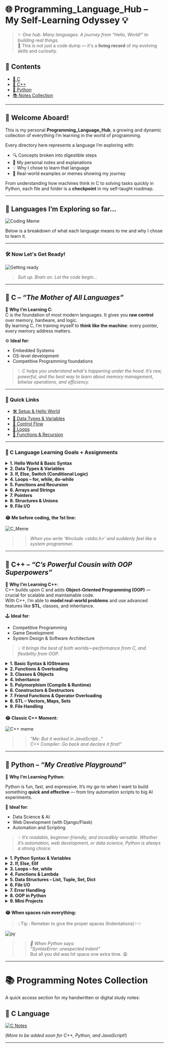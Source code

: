 # 🌐 Programming_Language_Hub – My Self-Learning Odyssey 💡

> ✨ *One hub. Many languages. A journey from “Hello, World!” to building real things.*  
> 📖 This is not just a code dump — it's a **living record** of my evolving skills and curiosity.


## 📂 Contents

- [🔵 C](#🔵-c)
- [🔷 C++](#🔷-c++)
- [🐍 Python](#🐍-python)
- [📚 Notes Collection](#📚-programming-notes-collection)

---

## 🚀 Welcome Aboard!

This is my personal **Programming_Language_Hub**, a growing and dynamic collection of everything I’m learning in the world of programming.

Every directory here represents a language I’m exploring with:
- 🔍 Concepts broken into digestible steps
- 📝 My personal notes and explanations
- 💡 Why I chose to learn that language
- 🤯 Real-world examples or memes showing my journey

From understanding how machines think in C to solving tasks quickly in Python, each file and folder is a **checkpoint** in my self-taught roadmap.

---

## 🧰 Languages I’m Exploring so far...

![Coding Meme](https://github.com/user-attachments/assets/2b26443f-699e-415d-8e0d-2eeb9766ac17)

Below is a breakdown of what each language means to me and why I chose to learn it.

---

### 🛠️ Now Let's Get Ready!

![Getting ready](https://github.com/user-attachments/assets/8906c470-4aeb-4d60-b9ee-76185395db1a)

> *Suit up. Brain on. Let the code begin...*

---

## 🔵 C – *“The Mother of All Languages”*

🧠 **Why I’m Learning C**:  
C is the foundation of most modern languages. It gives you **raw control** over memory, hardware, and logic.  
By learning C, I’m training myself to **think like the machine**: every pointer, every memory address matters.

⚙️ **Ideal for**:
- Embedded Systems
- OS-level development
- Competitive Programming foundations

> 💡 *C helps you understand what's happening under the hood. It’s raw, powerful, and the best way to learn about memory management, bitwise operations, and efficiency.*

---

### 🔗 Quick Links

- [🛠️ Setup & Hello World](./C%20Language/C_Setup.md)
- [🔢 Data Types & Variables](./C%20Language/Chapter-1.md)
- [🔀 Control Flow](./C%20Language/Control_Statements.md)
- [🔂 Loops](./C%20Language/Loops.md)
- [🔧 Functions & Recursion](./C%20Language/Functions_Recursion.md)

---

### 📘 C Language Learning Goals + Assignments

<details>
<summary><strong>1. Hello World & Basic Syntax</strong></summary>

- 🧪 **Practice:**
  - [ ] Write a "Hello, World!" program.
  - [ ] Print your name, age, and college using `printf()`.
    ![Once more](https://github.com/user-attachments/assets/02d1f6fd-b71e-43ae-aee3-9c3cfef6322c)


- 📚 **Assignment:**
  - [ ] Create a greeting generator that asks for the user’s name and displays a welcome message.
  - [ ] Print ASCII values of all characters from A–Z.

</details>

<details>
<summary><strong>2. Data Types & Variables</strong></summary>

- 🧪 **Practice:**
  - [ ] Declare and print variables of all primitive data types.

    ![Once more](https://github.com/user-attachments/assets/fc5cdeb8-8f10-4ad0-87f8-8204e1088f5c)

- 📚 **Assignment:**
  - [ ] Write a program that swaps two numbers using a third variable.
  - [ ] Create a simple interest calculator.

</details>

<details>
<summary><strong>3. If, Else, Switch (Conditional Logic)</strong></summary>

- 🧪 **Practice:**
  - [ ] Find the largest of three numbers.
  - [ ] Check if a number is even or odd.
    
    ![Once more](https://github.com/user-attachments/assets/6565334d-47b3-4ad3-a139-852b5c9b29de)

- 📚 **Assignment:**
  - [ ] Make a grading system (input marks → output grade).
  - [ ] Build a calculator using `switch-case`.

</details>

<details>
<summary><strong>4. Loops – for, while, do-while</strong></summary>

- 🧪 **Practice:**
  - [ ] Print numbers 1 to 10 using each loop.
  - [ ] Create a table of any number.
        
    ![Once more](https://github.com/user-attachments/assets/a47d7820-32ce-4f7b-91b6-28282e0b8132)

- 📚 **Assignment:**
  - [ ] Print Floyd's Triangle & Pascal’s Triangle.
  - [ ] Find the factorial of a number.
  - [ ] Check for a prime number.

</details>

<details>
<summary><strong>5. Functions and Recursion</strong></summary>

- 🧪 **Practice:**
  - [ ] Write a function to calculate power of a number.
  - [ ] Factorial using recursion. 
  
    ![Once more](https://github.com/user-attachments/assets/ccb5f55a-c878-43a2-adfe-4a445a7631bc)

- 📚 **Assignment:**
  - [ ] Create a menu-driven program for area calculations (circle, square, triangle).
  - [ ] Fibonacci series using recursion.

</details>

<details>
<summary><strong>6. Arrays and Strings</strong></summary>

- 🧪 **Practice:**
  - [ ] Take array input and display the sum.
  - [ ] Reverse a string.
    
    ![Once more](https://github.com/user-attachments/assets/992cca2a-ffcc-4040-abf6-030d2167d83a)

- 📚 **Assignment:**
  - [ ] Sort an array using bubble sort.
  - [ ] Check whether a string is a palindrome.
  - [ ] Find the frequency of elements in an array.

</details>

<details>
<summary><strong>7. Pointers</strong></summary>

- 🧪 **Practice:**
  - [ ] Print the address of a variable using pointers.
  - [ ] Use pointer to access array elements.
    
    ![Once more](https://github.com/user-attachments/assets/13488d2e-f175-4eba-b843-d2c60ddd8f04)

- 📚 **Assignment:**
  - [ ] Swap numbers using pointers.
  - [ ] Write a program to find length of a string using pointers.
  - [ ] Pointer to pointer example (chained referencing).

</details>

<details>
<summary><strong>8. Structures & Unions</strong></summary>

- 🧪 **Practice:**
  - [ ] Define a structure for student details (roll, name, marks).
  - [ ] Input and print structure data.
    
    ![Once more](https://github.com/user-attachments/assets/92a39948-bfec-4857-a994-2a61bec7b18d)

- 📚 **Assignment:**
  - [ ] Store and display 5 students’ details using structures.
  - [ ] Use `union` to demonstrate memory sharing concept.
  - [ ] Nested structure: Student with address sub-structure.

</details>

<details>
<summary><strong>9. File I/O</strong></summary>

- 🧪 **Practice:**
  - [ ] Write to a text file and read from it.
    
    ![Once more](https://github.com/user-attachments/assets/4b0788e1-70dc-4bce-82bd-716298a9335e)

- 📚 **Assignment:**
  - [ ] Create a contact book: take input for name and number, store in file.
  - [ ] Count total number of lines and words in a file.
  - [ ] Copy contents of one file into another.

</details>



#### 😂 Me before coding, the 1st line:

![C_Meme](https://github.com/user-attachments/assets/a89c7c42-2cf9-46b4-b690-8e4ec1ce955a)

>> *When you write '#include <stdio.h>' and suddenly feel like a system programmer.*

---

## 🔷 C++ – *“C’s Powerful Cousin with OOP Superpowers”*

🎯 **Why I’m Learning C++**:  
C++ builds upon C and adds **Object-Oriented Programming (OOP)** — crucial for scalable and maintainable code.  
With C++, I’m able to **model real-world problems** and use advanced features like **STL**, classes, and inheritance.

🕹️ **Ideal for**:
- Competitive Programming
- Game Development
- System Design & Software Architecture

> 💡 *It brings the best of both worlds—performance from C, and flexibility from OOP.*


<details>
<summary><strong>1. Basic Syntax & IOStreams</strong></summary>

- 🧪 **Practice:**
  - [ ] Write a "Hello World" using `cout`.
  - [ ] Take user input and output multiple data types.
      
    ![Once more](https://github.com/user-attachments/assets/63762732-4f1c-41b0-b152-3d22ef121bc9)

- 📚 **Assignment:**
  - [ ] Create a simple login system that checks username and password.
  - [ ] Build a mini program that adds two numbers with user input.

</details>

<details>
<summary><strong>2. Functions & Overloading</strong></summary>

- 🧪 **Practice:**
  - [ ] Write a function to add two numbers.
  - [ ] Create overloaded functions for integer, float, and double addition.
        
      ![Once more](https://github.com/user-attachments/assets/a6af0857-0de7-4447-acda-4555deff8861)

- 📚 **Assignment:**
  - [ ] Build a temperature converter (Celsius ↔ Fahrenheit).
  - [ ] Create a calculator using function overloading.
        

</details>

<details>
<summary><strong>3. Classes & Objects</strong></summary>

- 🧪 **Practice:**
  - [ ] Define a class with private variables and public methods.
  - [ ] Create object and access methods.
        
      ![Once more](https://github.com/user-attachments/assets/b19b5bad-2d51-4261-9210-cf97918faece)

- 📚 **Assignment:**
  - [ ] Design a BankAccount class: deposit, withdraw, balance.
  - [ ] Create a Rectangle class with area and perimeter functions.

</details>

<details>
<summary><strong>4. Inheritance</strong></summary>

- 🧪 **Practice:**
  - [ ] Implement single and multilevel inheritance.
  - [ ] Use `protected` access modifier.
        
      ![Once more](https://github.com/user-attachments/assets/e9e10e60-c446-40aa-a1a3-95dc401cf558)

- 📚 **Assignment:**
  - [ ] Vehicle → Car → ElectricCar inheritance example.
  - [ ] Staff → Teacher → SubjectTeacher hierarchy.

</details>

<details>
<summary><strong>5. Polymorphism (Compile & Runtime)</strong></summary>

- 🧪 **Practice:**
  - [ ] Function and operator overloading examples.
  - [ ] Virtual function implementation.
        
      ![Once more](https://github.com/user-attachments/assets/429e569b-f7c1-4dce-b513-f3007e4cd217)

- 📚 **Assignment:**
  - [ ] Create Shape base class, and derive Circle, Square with overridden `area()` function.
  - [ ] Demonstrate function overriding using virtual functions.

</details>

<details>
<summary><strong>6. Constructors & Destructors</strong></summary>

- 🧪 **Practice:**
  - [ ] Default, parameterized, and copy constructor examples.
        
    ![Once more](https://github.com/user-attachments/assets/4a463deb-6013-4387-95fa-0732a17bd6ec)

- 📚 **Assignment:**
  - [ ] Build a class that logs object creation and destruction (constructors/destructors).
  - [ ] Use constructor initialization lists.

</details>

<details>
<summary><strong>7. Friend Functions & Operator Overloading</strong></summary>

- 🧪 **Practice:**
  - [ ] Demonstrate friend function accessing private members.

  ![Once more](https://github.com/user-attachments/assets/5c5183d4-0522-4d4c-af47-882b22ca9b18)

- 📚 **Assignment:**
  - [ ] Overload `+` to add two complex numbers.
  - [ ] Overload `==` to compare two objects.

</details>

<details>
<summary><strong>8. STL – Vectors, Maps, Sets</strong></summary>

- 🧪 **Practice:**
  - [ ] Vector input/output and manipulation.
  - [ ] Use maps to store key-value pairs.
      
    ![Once more](https://github.com/user-attachments/assets/84819617-5a69-4655-96d0-5541b6bfbe41)

- 📚 **Assignment:**
  - [ ] Implement frequency counter using maps.
  - [ ] Sort a list of names using sets.

</details>

<details>
<summary><strong>9. File Handling</strong></summary>

- 🧪 **Practice:**
  - [ ] Read/write to a file using `fstream`.
    
    ![Once more](https://github.com/user-attachments/assets/772280c6-94ab-4d51-b886-8e2a5dcc6f38)

- 📚 **Assignment:**
  - [ ] Student data entry and report card generator.
  - [ ] Append data to a file and count total entries.

</details>


#### 😂 Classic C++ Moment:
![C++ meme](https://github.com/user-attachments/assets/38cc2c31-5018-4745-8062-5e12cfa04477)

>> *"Me: But it worked in JavaScript..."  
>> C++ Compiler: Go back and declare it first!"*



---

## 🐍 Python – *“My Creative Playground”*


🌈 **Why I’m Learning Python**:  

Python is fun, fast, and expressive. It’s my go-to when I want to build something **quick and effective** — from tiny automation scripts to big AI experiments.

🧠 **Ideal for**:
- Data Science & AI
- Web Development (with Django/Flask)
- Automation and Scripting

> 💡 *It’s readable, beginner-friendly, and incredibly versatile. Whether it’s automation, web development, or data science, Python is always a strong choice.*

<details>
<summary><strong>1. Python Syntax & Variables</strong></summary>

- 🧪 **Practice:**
  - [ ] Print “Hello, World!”
  - [ ] Assign and print variables of different types.
    
    ![Once more](https://github.com/user-attachments/assets/5ea08766-46ae-4b99-8c46-98007d9cb784)

- 📚 **Assignment:**
  - [ ] Build a BMI calculator.
  - [ ] Create a pattern using print (e.g., triangle of stars).

</details>

<details>
<summary><strong>2. If, Else, Elif</strong></summary>

- 🧪 **Practice:**
  - [ ] Write a program to check leap year.
  - [ ] Use if-elif to create a basic calculator.

    ![Once more](https://github.com/user-attachments/assets/9a64b062-1a0a-4841-b26f-ff25f0f92fd8)

- 📚 **Assignment:**
  - [ ] Build a grading system.
  - [ ] Create a number guessing game.

</details>

<details>
<summary><strong>3. Loops – for, while</strong></summary>

- 🧪 **Practice:**
  - [ ] Print all even numbers between 1–100.
  - [ ] Find factorial using loop.

    ![Once more](https://github.com/user-attachments/assets/f3333d83-a0e3-422b-9688-70671bea7ec7)

- 📚 **Assignment:** 
  - [ ] Check if a number is prime.
  - [ ] Multiplication table generator.

</details>

<details>
<summary><strong>4. Functions & Lambda</strong></summary>

- 🧪 **Practice:**
  - [ ] Write a function to calculate square of a number.
  - [ ] Use lambda to sort a list.
    
    ![Once more](https://github.com/user-attachments/assets/c216373f-8e60-4dc1-9660-e87e84c416d3)

- 📚 **Assignment:**
  - [ ] Build a calculator using functions.
  - [ ] Pass function as argument to another function.

</details>

<details>
<summary><strong>5. Data Structures – List, Tuple, Set, Dict</strong></summary>

- 🧪 **Practice:**
  - [ ] Create and modify all 4 types of structures.
    
    ![Once more](https://github.com/user-attachments/assets/e8c1ee46-e664-4a27-ab8d-abc681b161af)

- 📚 **Assignment:**
  - [ ] Word frequency counter using dictionary.
  - [ ] Student record using nested dictionary.

</details>

<details>
<summary><strong>6. File I/O</strong></summary>

- 🧪 **Practice:**
  - [ ] Read from and write to a file.
    
    ![Once more](https://github.com/user-attachments/assets/2d7d31d2-1297-40c0-abfb-e7748b2d8e4d)


- 📚 **Assignment:**
  - [ ] Create a to-do list app with save/load functionality.
  - [ ] Count number of lines, words, and characters in a file.

</details>

<details>
<summary><strong>7. Error Handling</strong></summary>

- 🧪 **Practice:**
  - [ ] Handle division by zero error.
  - [ ] Use `try/except/finally`.
    
    ![Once more](https://github.com/user-attachments/assets/7b9dade9-f533-4c22-9fa3-8d962fe94ec4)

- 📚 **Assignment:**
  - [ ] Validate user input (e.g., number input only).
  - [ ] Custom exception for age verification.

</details>

<details>
<summary><strong>8. OOP in Python</strong></summary>

- 🧪 **Practice:**
  - [ ] Create a simple class and object.
    
    ![Once more](https://github.com/user-attachments/assets/d4dc3ad4-b425-485f-8dcc-e13d8caffa62)

- 📚 **Assignment:**
  - [ ] Build a Student class with mark calculation.
  - [ ] Create an Employee management class with inheritance.

</details>

<details>
<summary><strong>9. Mini Projects</strong></summary>

- 🧪 **Practice:**
  - [ ] Create a number guessing game.
  - [ ] Build a basic calculator.

    ![Once more](https://github.com/user-attachments/assets/e4b461ed-c8f5-4062-bbf9-35772303e186)

- 📚 **Assignment:**
  - [ ] To-do list (with file storage)
  - [ ] Contact book CLI app
  - [ ] Rock-Paper-Scissors Game

</details>

#### 😂 When spaces ruin everything:

> 💡Tip : Remeber to give the proper spaces (Indentations)✨✨

![py](https://github.com/user-attachments/assets/219867b6-bd18-49de-9c9f-452347a06bfc)

>> *🐍 When Python says:*  
>> _"SyntaxError: unexpected indent"_  
>> But all you did was hit space one extra time. 😩


---


# 📚 Programming Notes Collection

A quick access section for my handwritten or digital study notes:

## 🔹 C Language  
[![C Notes](https://img.shields.io/badge/View%20PDF-Click%20Here-blue?logo=google-drive)](https://drive.google.com/file/d/1o6LI0p-68jOayya3fqRuIFaaILSTJfYR/view)

(*More to be added soon for C++, Python, and JavaScript!*)



---

